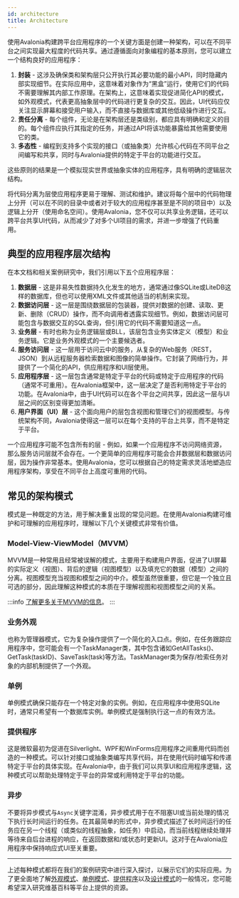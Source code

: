 ```yaml
---
id: architecture
title: Architecture
---
```


使用Avalonia构建跨平台应用程序的一个关键方面是创建一种架构，可以在不同平台之间实现最大程度的代码共享。通过遵循面向对象编程的基本原则，您可以建立一个结构良好的应用程序：

1. **封装** - 这涉及确保类和架构层只公开执行其必要功能的最小API，同时隐藏内部实现细节。在实际应用中，这意味着对象作为“黑盒”运行，使用它们的代码不需要理解其内部工作原理。在架构上，这意味着实现促进简化API的模式，如外观模式，代表更高抽象层中的代码进行更复杂的交互。因此，UI代码应仅关注显示屏幕和接受用户输入，而不直接与数据库或其他低级操作进行交互。
2. **责任分离** - 每个组件，无论是在架构层还是类级别，都应具有明确和定义的目的。每个组件应执行其指定的任务，并通过API将该功能暴露给其他需要使用它的类。
3. **多态性** - 编程到支持多个实现的接口（或抽象类）允许核心代码在不同平台之间编写和共享，同时与Avalonia提供的特定于平台的功能进行交互。

这些原则的结果是一个模拟现实世界或抽象实体的应用程序，具有明确的逻辑层次结构。

将代码分离为层使应用程序更易于理解、测试和维护。建议将每个层中的代码物理上分开（可以在不同的目录中或者对于较大的应用程序甚至是不同的项目中）以及逻辑上分开（使用命名空间）。使用Avalonia，您不仅可以共享业务逻辑，还可以跨平台共享UI代码，从而减少了对多个UI项目的需求，并进一步增强了代码重用。

## 典型的应用程序层次结构

在本文档和相关案例研究中，我们引用以下五个应用程序层：

1. **数据层** - 这是非易失性数据持久化发生的地方，通常通过像SQLite或LiteDB这样的数据库，但也可以使用XML文件或其他适当的机制来实现。
2. **数据访问层** - 这一层是围绕数据层的包装器，提供对数据的创建、读取、更新、删除（CRUD）操作，而不向调用者透露实现细节。例如，数据访问层可能包含与数据交互的SQL查询，但引用它的代码不需要知道这一点。
3. **业务层** - 有时也称为业务逻辑层或BLL，该层包含业务实体定义（模型）和业务逻辑。它是业务外观模式的一个主要候选者。
4. **服务访问层** - 这一层用于访问云中的服务，从复杂的Web服务（REST，JSON）到从远程服务器检索数据和图像的简单操作。它封装了网络行为，并提供了一个简化的API，供应用程序和UI层使用。
5. **应用程序层** - 这一层包含通常是特定于平台的代码或特定于应用程序的代码（通常不可重用）。在Avalonia框架中，这一层决定了是否利用特定于平台的功能。在Avalonia中，由于UI代码可以在各个平台之间共享，因此这一层与UI层之间的区别变得更加清晰。
6. **用户界面（UI）层** - 这个面向用户的层包含视图和管理它们的视图模型。与传统架构不同，Avalonia使得这一层可以在每个支持的平台上共享，而不是特定于平台。

一个应用程序可能不包含所有的层 - 例如，如果一个应用程序不访问网络资源，那么服务访问层就不会存在。一个更简单的应用程序可能会合并数据层和数据访问层，因为操作非常基本。使用Avalonia，您可以根据自己的特定需求灵活地塑造应用程序架构，享受在不同平台上高度可重用的代码。

## 常见的架构模式

模式是一种既定的方法，用于解决重复出现的常见问题。在使用Avalonia构建可维护和可理解的应用程序时，理解以下几个关键模式非常有价值。

### Model-View-ViewModel（MVVM）
MVVM是一种常用且经常被误解的模式，主要用于构建用户界面，促进了UI屏幕的实际定义（视图）、背后的逻辑（视图模型）以及填充它的数据（模型）之间的分离。视图模型充当视图和模型之间的中介。模型虽然很重要，但它是一个独立且可选的部分，因此理解这种模式的本质在于理解视图和视图模型之间的关系。

:::info
[了解更多关于MVVM的信息](../../concepts/the-mvvm-pattern/)。
:::

### 业务外观
也称为管理器模式，它为复杂操作提供了一个简化的入口点。例如，在任务跟踪应用程序中，您可能会有一个TaskManager类，其中包含诸如GetAllTasks()、GetTask(taskID)、SaveTask(task)等方法。TaskManager类为保存/检索任务对象的内部机制提供了一个外观。

### 单例
单例模式确保只能存在一个特定对象的实例。例如，在应用程序中使用SQLite时，通常只希望有一个数据库实例。单例模式是强制执行这一点的有效方法。

### 提供程序
这是微软最初为促进在Silverlight、WPF和WinForms应用程序之间重用代码而创造的一种模式。可以针对接口或抽象类编写共享代码，并在使用代码时编写和传递特定于平台的具体实现。在Avalonia中，由于我们可以共享UI和应用程序逻辑，这种模式可以帮助处理特定于平台的异常或利用特定于平台的功能。

### 异步
不要将异步模式与`Async`关键字混淆，异步模式用于在不阻塞UI或当前处理的情况下执行长时间运行的任务。在其最简单的形式中，异步模式描述了长时间运行的任务应在另一个线程（或类似的线程抽象，如任务）中启动，而当前线程继续处理并等待来自后台进程的响应，在返回数据和/或状态时更新UI。这对于在Avalonia应用程序中保持响应式UI至关重要。

---
上述每种模式都将在我们的案例研究中进行深入探讨，以展示它们的实际应用。为了更全面地了解[外观模式](https://en.wikipedia.org/wiki/Facade_pattern)、[单例模式](https://en.wikipedia.org/wiki/Singleton_pattern)、[提供程序](https://en.wikipedia.org/wiki/Provider_model)以及[设计模式](https://en.wikipedia.org/wiki/Design_Patterns)的一般情况，您可能希望深入研究维基百科等平台上提供的资源。
















